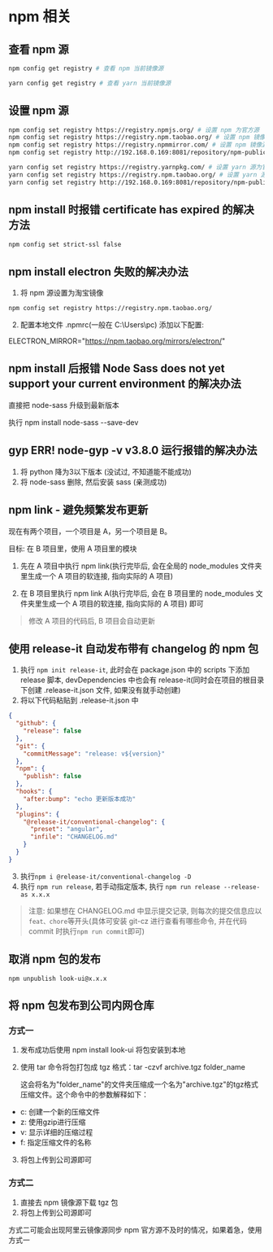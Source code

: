 # npm 相关

## 查看 npm 源

```bash
npm config get registry # 查看 npm 当前镜像源

yarn config get registry # 查看 yarn 当前镜像源

```

## 设置 npm 源

```bash
npm config set registry https://registry.npmjs.org/ # 设置 npm 为官方源
npm config set registry https://registry.npm.taobao.org/ # 设置 npm 镜像源为淘宝镜像
npm config set registry https://registry.npmmirror.com/ # 设置 npm 镜像源为淘宝镜像(新)
npm config set registry http://192.168.0.169:8081/repository/npm-public/ # 设置 npm 为公司源(新境界)

yarn config set registry https://registry.yarnpkg.com/ # 设置 yarn 源为官方源
yarn config set registry https://registry.npm.taobao.org/ # 设置 yarn 源为淘宝镜像源
yarn config set registry http://192.168.0.169:8081/repository/npm-public/ # 设置 yarn 为公司源(新境界)
```

## npm install 时报错 certificate has expired 的解决方法
```bash
npm config set strict-ssl false
```

## npm install electron 失败的解决办法

1. 将 npm 源设置为淘宝镜像

```bash
npm config set registry https://registry.npm.taobao.org/
```

2. 配置本地文件 .npmrc(一般在 C:\Users\pc)
   添加以下配置:

ELECTRON_MIRROR="https://npm.taobao.org/mirrors/electron/"

## npm install 后报错 Node Sass does not yet support your current environment 的解决办法

直接把 node-sass 升级到最新版本

执行 npm install node-sass --save-dev

## gyp ERR! node-gyp -v v3.8.0 运行报错的解决办法

1. 将 python 降为3以下版本 (没试过, 不知道能不能成功)
2. 将 node-sass 删除, 然后安装 sass (亲测成功)

## npm link - 避免频繁发布更新

现在有两个项目，一个项目是 A，另一个项目是 B。

目标: 在 B 项目里，使用 A 项目里的模块

1. 先在 A 项目中执行 npm link(执行完毕后, 会在全局的 node_modules 文件夹里生成一个 A 项目的软连接, 指向实际的 A 项目)

2. 在 B 项目里执行 npm link A(执行完毕后, 会在 B 项目里的 node_modules 文件夹里生成一个 A 项目的软连接, 指向实际的 A 项目) 即可

> 修改 A 项目的代码后, B 项目会自动更新

## 使用 release-it 自动发布带有 changelog 的 npm 包

1. 执行 `npm init release-it`, 此时会在 package.json 中的 scripts 下添加 release 脚本, devDependencies 中也会有 release-it(同时会在项目的根目录下创建 .release-it.json 文件, 如果没有就手动创建)
2. 将以下代码粘贴到 .release-it.json 中

```json
{
  "github": {
    "release": false
  },
  "git": {
    "commitMessage": "release: v${version}"
  },
  "npm": {
    "publish": false
  },
  "hooks": {
    "after:bump": "echo 更新版本成功"
  },
  "plugins": {
    "@release-it/conventional-changelog": {
      "preset": "angular",
      "infile": "CHANGELOG.md"
    }
  }
}
```

3. 执行`npm i @release-it/conventional-changelog -D`
4. 执行 `npm run release`, 若手动指定版本, 执行 `npm run release --release-as x.x.x`

> 注意: 如果想在 CHANGELOG.md 中显示提交记录, 则每次的提交信息应以`feat、chore`等开头(具体可安装 git-cz 进行查看有哪些命令, 并在代码 commit 时执行`npm run commit`即可)

## 取消 npm 包的发布

`npm unpublish look-ui@x.x.x`

## 将 npm 包发布到公司内网仓库
### 方式一
1. 发布成功后使用 npm install look-ui 将包安装到本地
2. 使用 tar 命令将包打包成 tgz 格式：tar -czvf archive.tgz folder_name
   
   这会将名为"folder_name"的文件夹压缩成一个名为"archive.tgz"的tgz格式压缩文件。这个命令中的参数解释如下： 
- c: 创建一个新的压缩文件 
- z: 使用gzip进行压缩 
- v: 显示详细的压缩过程 
- f: 指定压缩文件的名称 

3. 将包上传到公司源即可

### 方式二
1. 直接去 npm 镜像源下载 tgz 包
2. 将包上传到公司源即可

方式二可能会出现阿里云镜像源同步 npm 官方源不及时的情况，如果着急，使用方式一